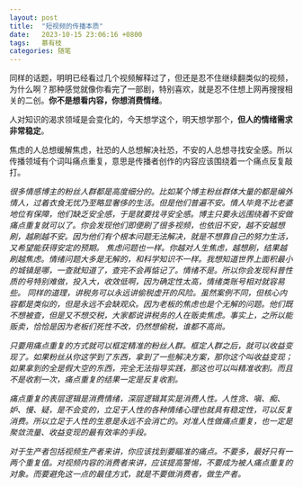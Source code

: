 ```yaml
---
layout: post
title:  "短视频的传播本质"
date:   2023-10-15 23:06:16 +0800
tags:   慕有枝
categories: 随笔
---
```


同样的话题，明明已经看过几个视频解释过了，但还是忍不住继续翻类似的视频，为什么啊？那种感觉就像你看完了一部剧，特别喜欢，就是忍不住想上网再搜搜相关的二创。**你不是想看内容，你想消费情绪**。

人对知识的渴求领域是会变化的，今天想学这个，明天想学那个，**但人的情绪需求非常稳定**。

焦虑的人总想缓解焦虑，社恐的人总想解决社恐，不安的人总想寻找安全感。所以传播领域有个词叫痛点重复，意思是传播者创作的内容应该围绕着一个痛点反复敲打。

<i>
很多情感博主的粉丝人群都是高度细分的。比如某个博主粉丝群体大量的都是编外情人，过着衣食无忧乃至略显奢侈的生活。但是他们普遍不安。情人毕竟不比老婆地位有保障，他们缺乏安全感，于是就要找寻安全感。博主只要永远围绕着不安做痛点重复就可以了。你会发现他们即便刷了很多视频，也依旧不安，越不安越想刷，越刷越不安。因为他们有个根本问题无法解决，就是不想靠自己的努力生活，又希望能获得安定的预期。

<i>
焦虑问题也一样。你越对人生焦虑，越想刷，结果越刷越焦虑。情绪问题大多是无解的，和科学知识不一样。我想知道世界上面积最小的城镇是哪，一查就知道了，查完不会再惦记了。情绪不是。所以你会发现科普性质的号特别难做，投入大，收效低啊，因为确定性太高，情绪类账号相对就容易些。

<i>
同样的道理，讲税务可以永远讲偷税虚开的风险。虽然案例不同，但核心内容都是类似的，但是永远不会缺观众。因为老板的焦虑也是个无解的问题。他们既不想被查，但是又不想交税，大家都说讲税务的人在贩卖焦虑。事实上，之所以能贩卖，恰恰是因为老板们死性不改，仍然想偷税，谁都不高尚。

只要用痛点重复的方式就可以框定精准的粉丝人群。框定人群之后，就可以收益变现了。如果粉丝从你这学到了东西，拿到了一些解决方案，那你这个叫收益变现；如果拿到的全是假大空的东西，完全无法指导实践，那这也可以叫精准收割。而且不是收割一次，痛点重复的结果一定是反复收割。

痛点重复的表层逻辑是消费情绪，深层逻辑其实是消费人性。人性贪、嗔、痴、妒、慢、疑，是不会变的，立足于人性的各种情绪心理也就具有稳定性，可以反复消费。所以立足于人性的生意是永远不会消亡的。对准人性做痛点重复，也一定是聚敛流量、收益变现的最有效率的手段。

对于生产者包括视频生产者来讲，你应该找到要瞄准的痛点。不要多，最好只有一两个重复值。对视频内容的消费者来讲，应该提高警惕，不要成为被人痛点重复的对象。而要避免这一点的最佳方式，就是不要做消费者，做生产者。